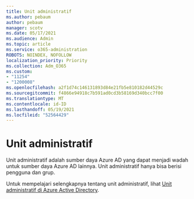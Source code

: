 ```yaml
---
title: Unit administratif
ms.author: pebaum
author: pebaum
manager: scotv
ms.date: 05/17/2021
ms.audience: Admin
ms.topic: article
ms.service: o365-administration
ROBOTS: NOINDEX, NOFOLLOW
localization_priority: Priority
ms.collection: Adm_O365
ms.custom:
- "11254"
- "1200008"
ms.openlocfilehash: a2f1d74c146131893d84e21fb5e810182d44529c
ms.sourcegitcommit: f4866e94918c7b591ad0cd3b58169d340bcc7f00
ms.translationtype: MT
ms.contentlocale: id-ID
ms.lasthandoff: 05/19/2021
ms.locfileid: "52564429"
---
```

# <a name="administrative-units"></a>Unit administratif

Unit administratif adalah sumber daya Azure AD yang dapat menjadi wadah untuk sumber daya Azure AD lainnya. Unit administratif hanya bisa berisi pengguna dan grup.

Untuk mempelajari selengkapnya tentang unit administratif, lihat [Unit administratif di Azure Active Directory](/azure/active-directory/roles/administrative-units).